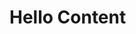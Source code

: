 <!--
 * @Author: libo02 libo02@dobest.com
 * @Date: 2023-10-13 17:40:12
 * @LastEditors: libo02 libo02@dobest.com
 * @LastEditTime: 2023-10-13 17:40:21
 * @FilePath: /nuxt3-app/content/index.md
 * @Description: 这是默认设置,请设置`customMade`, 打开koroFileHeader查看配置 进行设置: https://github.com/OBKoro1/koro1FileHeader/wiki/%E9%85%8D%E7%BD%AE
-->
# Hello Content
